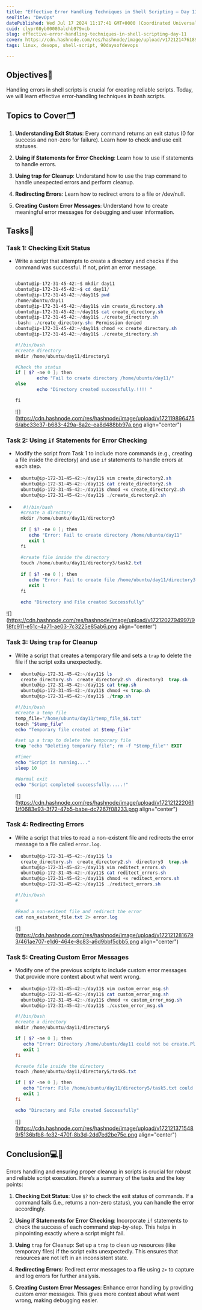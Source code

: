```yaml
---
title: "Effective Error Handling Techniques in Shell Scripting – Day 11"
seoTitle: "DevOps"
datePublished: Wed Jul 17 2024 11:17:41 GMT+0000 (Coordinated Universal Time)
cuid: clypr08yb00080alchb979xcb
slug: effective-error-handling-techniques-in-shell-scripting-day-11
cover: https://cdn.hashnode.com/res/hashnode/image/upload/v1721214761897/9b6c6adf-46fd-4371-9487-a04c3bf2c8f3.png
tags: linux, devops, shell-script, 90daysofdevops

---
```


## Objectives🎯

Handling errors in shell scripts is crucial for creating reliable scripts. Today, we will learn effective error-handling techniques in bash scripts.

## Topics to Cover🗂

1. **Understanding Exit Status**: Every command returns an exit status (0 for success and non-zero for failure). Learn how to check and use exit statuses.
    
2. **Using if Statements for Error Checking**: Learn how to use if statements to handle errors.
    
3. **Using trap for Cleanup**: Understand how to use the trap command to handle unexpected errors and perform cleanup.
    
4. **Redirecting Errors**: Learn how to redirect errors to a file or /dev/null.
    
5. **Creating Custom Error Messages**: Understand how to create meaningful error messages for debugging and user information.
    

## Tasks📝

### Task 1: Checking Exit Status

* Write a script that attempts to create a directory and checks if the command was successful. If not, print an error message.
    
    ```powershell
    
    ubuntu@ip-172-31-45-42:~$ mkdir day11
    ubuntu@ip-172-31-45-42:~$ cd day11/
    ubuntu@ip-172-31-45-42:~/day11$ pwd
    /home/ubuntu/day11
    ubuntu@ip-172-31-45-42:~/day11$ vim create_directory.sh
    ubuntu@ip-172-31-45-42:~/day11$ cat create_directory.sh
    ubuntu@ip-172-31-45-42:~/day11$ ./create_directory.sh
    -bash: ./create_directory.sh: Permission denied
    ubuntu@ip-172-31-45-42:~/day11$ chmod +x create_directory.sh
    ubuntu@ip-172-31-45-42:~/day11$ ./create_directory.sh
    ```
    
    ```powershell
    #!/bin/bash
    #Create directory
    mkdir /home/ubuntu/day11/directory1
    
    #Check the status
    if [ $? -ne 0 ]; then
            echo "Fail to create directory /home/ubuntu/day11/"
    else
            echo "Directory created successfully.!!!! "
    
    fi
    ```
    
    ![](https://cdn.hashnode.com/res/hashnode/image/upload/v1721198964756/abc33e37-b683-429a-8a2c-ea8d488bb97a.png align="center")
    

### Task 2: Using `if` Statements for Error Checking

* Modify the script from Task 1 to include more commands (e.g., creating a file inside the directory) and use `if` statements to handle errors at each step.
    
* ```powershell
    ubuntu@ip-172-31-45-42:~/day11$ vim create_directory2.sh
    ubuntu@ip-172-31-45-42:~/day11$ cat create_directory2.sh
    ubuntu@ip-172-31-45-42:~/day11$ chmod +x create_directory2.sh
    ubuntu@ip-172-31-45-42:~/day11$ ./create_directory2.sh
    ```
    
* ```powershell
     #!/bin/bash
    #create a directory
    mkdir /home/ubuntu/day11/directory3
    
    if [ $? -ne 0 ]; then
       echo "Error: Fail to create directory /home/ubuntu/day11"
       exit 1
    fi
    
    #create file inside the directory
    touch /home/ubuntu/day11/directory3/task2.txt
    
    if [ $? -ne 0 ]; then
       echo "Error: Fail to create file /home/ubuntu/day11/directory3/task2.txt"
       exit 1
    fi
    
    echo "Directory and File created Successfully"
    ```
    

![](https://cdn.hashnode.com/res/hashnode/image/upload/v1721202794997/918fc911-e51c-4a71-ae03-7c3225e85ab6.png align="center")

### Task 3: Using `trap` for Cleanup

* Write a script that creates a temporary file and sets a `trap` to delete the file if the script exits unexpectedly.
    
* ```powershell
    ubuntu@ip-172-31-45-42:~/day11$ ls
    create_directory.sh  create_directory2.sh  directory3  trap.sh
    ubuntu@ip-172-31-45-42:~/day11$ cat trap.sh
    ubuntu@ip-172-31-45-42:~/day11$ chmod +x trap.sh
    ubuntu@ip-172-31-45-42:~/day11$ ./trap.sh
    ```
    
    ```powershell
    #!/bin/bash
    #Create a temp file
    temp_file="/home/ubuntu/day11/temp_file_$$.txt"
    touch "$temp_file"
    echo "Temporary file created at $temp_file"
    
    #set up a trap to delete the temporary file
    trap 'echo "Deleting temporary file"; rm -f "$temp_file"' EXIT
    
    #Timer
    echo "Script is running...."
    sleep 10
    
    #Normal exit
    echo "Script completed successfully.....!"
    ```
    
    ![](https://cdn.hashnode.com/res/hashnode/image/upload/v1721212220611/f0683e93-3f72-47b5-babe-dc7267f08233.png align="center")
    

### Task 4: Redirecting Errors

* Write a script that tries to read a non-existent file and redirects the error message to a file called `error.log`.
    
* ```powershell
    ubuntu@ip-172-31-45-42:~/day11$ ls
    create_directory.sh  create_directory2.sh  directory3  trap.sh
    ubuntu@ip-172-31-45-42:~/day11$ vim reditect_errors.sh
    ubuntu@ip-172-31-45-42:~/day11$ cat reditect_errors.sh
    ubuntu@ip-172-31-45-42:~/day11$ chmod +x reditect_errors.sh
    ubuntu@ip-172-31-45-42:~/day11$ ./reditect_errors.sh
    ```
    
    ```powershell
    #!/bin/bash
    #
    
    #Read a non-exitent file and redirect the error
    cat non_existent_file.txt 2> error.log
    ```
    
    ![](https://cdn.hashnode.com/res/hashnode/image/upload/v1721212816793/461ae707-e1d6-464e-8c83-a6d9bbf5cbb5.png align="center")
    

### Task 5: Creating Custom Error Messages

* Modify one of the previous scripts to include custom error messages that provide more context about what went wrong.
    
* ```powershell
    ubuntu@ip-172-31-45-42:~/day11$ vim custom_error_msg.sh
    ubuntu@ip-172-31-45-42:~/day11$ cat custom_error_msg.sh
    ubuntu@ip-172-31-45-42:~/day11$ chmod +x custom_error_msg.sh
    ubuntu@ip-172-31-45-42:~/day11$ ./custom_error_msg.sh
    ```
    
    ```powershell
    #!/bin/bash
    #create a directory
    mkdir /home/ubuntu/day11/directory5
    
    if [ $? -ne 0 ]; then
       echo "Error: Directory /home/ubuntu/day11 could not be create.Please check t                                                                         he permissions.!"
       exit 1
    fi
    
    #create file inside the directory
    touch /home/ubuntu/day11/directory5/task5.txt
    
    if [ $? -ne 0 ]; then
       echo "Error: File /home/ubuntu/day11/directory5/task5.txt could not be creat                                                                         ed. please check directory is created or not "
       exit 1
    fi
    
    echo "Directory and File created Successfully"
    ```
    
    ![](https://cdn.hashnode.com/res/hashnode/image/upload/v1721213715489/5136bfb8-fe32-470f-8b3d-2dd7ed2be75c.png align="center")
    

## Conclusion💻🚀

Errors handling and ensuring proper cleanup in scripts is crucial for robust and reliable script execution. Here’s a summary of the tasks and the key points:

1. **Checking Exit Status**: Use `$?` to check the exit status of commands. If a command fails (i.e., returns a non-zero status), you can handle the error accordingly.
    
2. **Using if Statements for Error Checking**: Incorporate `if` statements to check the success of each command step-by-step. This helps in pinpointing exactly where a script might fail.
    
3. **Using** `trap` for Cleanup: Set up a `trap` to clean up resources (like temporary files) if the script exits unexpectedly. This ensures that resources are not left in an inconsistent state.
    
4. **Redirecting Errors**: Redirect error messages to a file using `2>` to capture and log errors for further analysis.
    
5. **Creating Custom Error Messages**: Enhance error handling by providing custom error messages. This gives more context about what went wrong, making debugging easier.